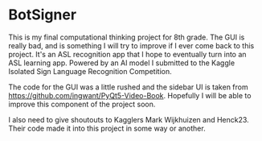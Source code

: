 # BotSigner
This is my final computational thinking project for 8th grade. The GUI is really bad, and is something I will try to improve if I ever come back to this project. It's an ASL recognition app that I hope to eventually turn into an ASL learning app. Powered by an AI model I submitted to the Kaggle Isolated Sign Language Recognition Competition.

The code for the GUI was a little rushed and the sidebar UI is taken from https://github.com/ingwant/PyQt5-Video-Book. Hopefully I will be able to improve this component of the project soon.

I also need to give shoutouts to Kagglers Mark Wijkhuizen and Henck23. Their code made it into this project in some way or another.
